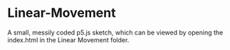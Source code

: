 # Linear-Movement
A small, messily coded p5.js sketch, which can be viewed by opening the index.html in the Linear Movement folder.
